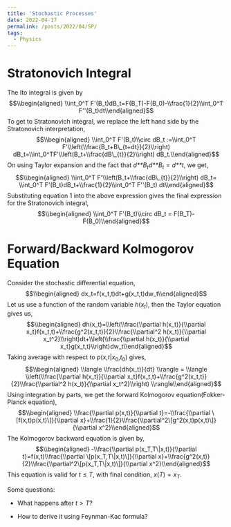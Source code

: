 ```yaml
---
title: 'Stochastic Processes'
date: 2022-04-17
permalink: /posts/2022/04/SP/
tags:
  - Physics
---
```

<!-- MathJax -->
<script type="text/javascript"
  src="https://cdnjs.cloudflare.com/ajax/libs/mathjax/2.7.3/MathJax.js?config=TeX-AMS-MML_HTMLorMML">
</script>


# Stratonovich Integral

The Ito integral is given by
$$\\begin{aligned}
    \\int_0^T F'(B_t)dB_t=F(B_T)-F(B_0)-\\frac{1}{2}\\int_0^T F''(B_t)dt\\end{aligned}$$
To get to Stratonovich integral, we replace the left hand side by the
Stratonovich interpretation,
$$\\begin{aligned}
    \\int_0^T F'(B_t)\\circ dB_t :=\\int_0^T F'\\left(\\frac{B_t+B\_{t+dt}}{2}\\right) dB_t=\\int_0^TF'\\left(B_t+\\frac{dB\_{t}}{2}\\right) dB_t.\\end{aligned}$$
On using Taylor expansion and the fact that
*d**B*<sub>*t*</sub>*d**B*<sub>*t*</sub> = *d**t*, we get,
$$\\begin{aligned}
    \\int_0^T F'\\left(B_t+\\frac{dB\_{t}}{2}\\right) dB_t= \\int_0^T F'(B_t)dB_t+\\frac{1}{2}\\int_0^T F''(B_t) dt\\end{aligned}$$
Substituting equation 1 into the above expression gives the final
expression for the Stratonovich integral,
$$\\begin{aligned}
    \\int_0^T F'(B_t)\\circ dB_t = F(B_T)-F(B_0)\\end{aligned}$$

# Forward/Backward Kolmogorov Equation

Consider the stochastic differential equation,
$$\\begin{aligned}
    dx_t=f(x_t,t)dt+g(x_t,t)dw_t\\end{aligned}$$
Let us use a function of the random variable *h*(*x*<sub>*t*</sub>),
then the Taylor equation gives us,
$$\\begin{aligned}
    dh(x_t)=\\left(\\frac{\\partial h(x_t)}{\\partial x_t}f(x_t,t)+\\frac{g^2(x_t,t)}{2}\\frac{\\partial^2 h(x_t)}{\\partial x_t^2}\\right)dt+\\left(\\frac{\\partial h(x_t)}{\\partial x_t}g(x_t,t)\\right)dw_t\\end{aligned}$$
Taking average with respect to
*p*(*x*,*t*\|*x*<sub>0</sub>,*t*<sub>0</sub>) gives,
$$\\begin{aligned}
    \\langle \\frac{dh(x_t)}{dt} \\rangle = \\langle \\left(\\frac{\\partial h(x_t)}{\\partial x_t}f(x_t,t)+\\frac{g^2(x_t,t)}{2}\\frac{\\partial^2 h(x_t)}{\\partial x_t^2}\\right) \\rangle\\end{aligned}$$
Using integration by parts, we get the forward Kolmogorov
equation(Fokker-Planck equation),
$$\\begin{aligned}
    \\frac{\\partial p(x,t)}{\\partial t}=-\\frac{\\partial \[f(x,t)p(x,t)\]}{\\partial x}+\\frac{1}{2}\\frac{\\partial^2\[g^2(x,t)p(x,t)\]}{\\partial x^2}\\end{aligned}$$
The Kolmogorov backward equation is given by,
$$\\begin{aligned}
    -\\frac{\\partial p(x_T,T\|x,t)}{\\partial t}=f(x,t)\\frac{\\partial \[p(x_T,T\|x,t)\]}{\\partial x}+\\frac{g^2(x,t)}{2}\\frac{\\partial^2\[p(x_T,T\|x,t)\]}{\\partial x^2}\\end{aligned}$$
This equation is valid for *t* ≤ *T*, with final condition,
*x*(*T*) = *x*<sub>*T*</sub>.

Some questions:

-   What happens after *t* \> *T*?

-   How to derive it using Feynman-Kac formula?
